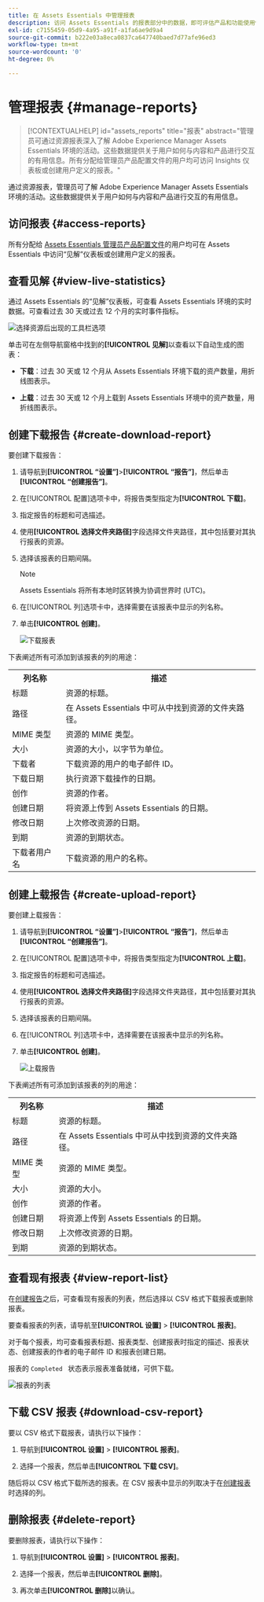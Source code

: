 ```yaml
---
title: 在 Assets Essentials 中管理报表
description: 访问 Assets Essentials 的报表部分中的数据，即可评估产品和功能使用情况并了解关键成功指标。
exl-id: c7155459-05d9-4a95-a91f-a1fa6ae9d9a4
source-git-commit: b222e03a8eca0837ca647740baed7d77afe96ed3
workflow-type: tm+mt
source-wordcount: '0'
ht-degree: 0%

---
```


# 管理报表 {#manage-reports}

>[!CONTEXTUALHELP]
>id="assets_reports"
>title="报表"
>abstract="管理员可通过资源报表深入了解 Adobe Experience Manager Assets Essentials 环境的活动。这些数据提供关于用户如何与内容和产品进行交互的有用信息。所有分配给管理员产品配置文件的用户均可访问 Insights 仪表板或创建用户定义的报表。"

通过资源报表，管理员可了解 Adobe Experience Manager Assets Essentials 环境的活动。这些数据提供关于用户如何与内容和产品进行交互的有用信息。

## 访问报表 {#access-reports}

所有分配给 [Assets Essentials 管理员产品配置文件](deploy-administer.md)的用户均可在 Assets Essentials 中访问“见解”仪表板或创建用户定义的报表。

## 查看见解 {#view-live-statistics}

通过 Assets Essentials 的“见解”仪表板，可查看 Assets Essentials 环境的实时数据。可查看过去 30 天或过去 12 个月的实时事件指标。

![选择资源后出现的工具栏选项](assets/assets-essentials-live-statistics.png)

单击可在左侧导航窗格中找到的&#x200B;**[!UICONTROL 见解]**&#x200B;以查看以下自动生成的图表：

* **下载**：过去 30 天或 12 个月从 Assets Essentials 环境下载的资产数量，用折线图表示。

* **上载**：过去 30 天或 12 个月上载到 Assets Essentials 环境中的资产数量，用折线图表示。

<!--

* **Storage usage**: The storage usage, in gigabytes (GB), for the Assets Essentials environment, for the last 30 days or 12 months represented using a bar chart.

-->

## 创建下载报告 {#create-download-report}

要创建下载报告：

1. 请导航到&#x200B;**[!UICONTROL “设置”]**>**[!UICONTROL “报告”]**，然后单击&#x200B;**[!UICONTROL “创建报告”]**。

1. 在[!UICONTROL 配置]选项卡中，将报告类型指定为&#x200B;**[!UICONTROL 下载]**。

1. 指定报告的标题和可选描述。

1. 使用&#x200B;**[!UICONTROL 选择文件夹路径]**&#x200B;字段选择文件夹路径，其中包括要对其执行报表的资源。

1. 选择该报表的日期间隔。
   >[!NOTE]
   >
   > Assets Essentials 将所有本地时区转换为协调世界时 (UTC)。

1. 在[!UICONTROL 列]选项卡中，选择需要在该报表中显示的列名称。

1. 单击&#x200B;**[!UICONTROL 创建]**。

   ![下载报表](assets/download-reports-config.png)

下表阐述所有可添加到该报表的列的用途：

<table>
    <tbody>
     <tr>
      <th><strong>列名称</strong></th>
      <th><strong>描述</strong></th>
     </tr>
     <tr>
      <td>标题</td>
      <td>资源的标题。</td>
     </tr>
     <tr>
      <td>路径</td>
      <td>在 Assets Essentials 中可从中找到资源的文件夹路径。</td>
     </tr>
     <tr>
      <td>MIME 类型</td>
      <td>资源的 MIME 类型。</td>
     </tr>
     <tr>
      <td>大小</td>
      <td>资源的大小，以字节为单位。</td>
     </tr>
     <tr>
      <td>下载者</td>
      <td>下载资源的用户的电子邮件 ID。</td>
     </tr>
     <tr>
      <td>下载日期</td>
      <td>执行资源下载操作的日期。</td>
     </tr>
     <tr>
      <td>创作</td>
      <td>资源的作者。</td>
     </tr>
     <tr>
      <td>创建日期</td>
      <td>将资源上传到 Assets Essentials 的日期。</td>
     </tr>
     <tr>
      <td>修改日期</td>
      <td>上次修改资源的日期。</td>
     </tr>
     <tr>
      <td>到期</td>
      <td>资源的到期状态。</td>
     </tr>
     <tr>
      <td>下载者用户名</td>
      <td>下载资源的用户的名称。</td>
     </tr>           
    </tbody>
   </table>

## 创建上载报告 {#create-upload-report}

要创建上载报告：

1. 请导航到&#x200B;**[!UICONTROL “设置”]**>**[!UICONTROL “报告”]**，然后单击&#x200B;**[!UICONTROL “创建报告”]**。

1. 在[!UICONTROL 配置]选项卡中，将报告类型指定为&#x200B;**[!UICONTROL 上载]**。

1. 指定报告的标题和可选描述。

1. 使用&#x200B;**[!UICONTROL 选择文件夹路径]**&#x200B;字段选择文件夹路径，其中包括要对其执行报表的资源。

1. 选择该报表的日期间隔。

1. 在[!UICONTROL 列]选项卡中，选择需要在该报表中显示的列名称。

1. 单击&#x200B;**[!UICONTROL 创建]**。

   ![上载报告](assets/upload-reports-config.png)

下表阐述所有可添加到该报表的列的用途：

<table>
    <tbody>
     <tr>
      <th><strong>列名称</strong></th>
      <th><strong>描述</strong></th>
     </tr>
     <tr>
      <td>标题</td>
      <td>资源的标题。</td>
     </tr>
     <tr>
      <td>路径</td>
      <td>在 Assets Essentials 中可从中找到资源的文件夹路径。</td>
     </tr>
     <tr>
      <td>MIME 类型</td>
      <td>资源的 MIME 类型。</td>
     </tr>
     <tr>
      <td>大小</td>
      <td>资源的大小。</td>
     </tr>
     <tr>
      <td>创作</td>
      <td>资源的作者。</td>
     </tr>
     <tr>
      <td>创建日期</td>
      <td>将资源上传到 Assets Essentials 的日期。</td>
     </tr>
     <tr>
      <td>修改日期</td>
      <td>上次修改资源的日期。</td>
     </tr>
     <tr>
      <td>到期</td>
      <td>资源的到期状态。</td>
     </tr>              
    </tbody>
   </table>

## 查看现有报表 {#view-report-list}

在[创建报告](#create-download-report)之后，可查看现有报表的列表，然后选择以 CSV 格式下载报表或删除报表。

要查看报表的列表，请导航至&#x200B;**[!UICONTROL 设置]** > **[!UICONTROL 报表]**。

对于每个报表，均可查看报表标题、报表类型、创建报表时指定的描述、报表状态、创建报表的作者的电子邮件 ID 和报表创建日期。

报表的 `Completed ` 状态表示报表准备就绪，可供下载。

![报表的列表](assets/list-of-reports.png)


## 下载 CSV 报表 {#download-csv-report}

要以 CSV 格式下载报表，请执行以下操作：

1. 导航到&#x200B;**[!UICONTROL 设置]** > **[!UICONTROL 报表]**。

1. 选择一个报表，然后单击&#x200B;**[!UICONTROL 下载 CSV]**。

随后将以 CSV 格式下载所选的报表。在 CSV 报表中显示的列取决于在[创建报表](#create-download-report)时选择的列。

## 删除报表 {#delete-report}

要删除报表，请执行以下操作：

1. 导航到&#x200B;**[!UICONTROL 设置]** > **[!UICONTROL 报表]**。

1. 选择一个报表，然后单击&#x200B;**[!UICONTROL 删除]**。

1. 再次单击&#x200B;**[!UICONTROL 删除]**&#x200B;以确认。
